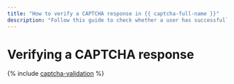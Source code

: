 ```yaml
---
title: "How to verify a CAPTCHA response in {{ captcha-full-name }}"
description: "Follow this guide to check whether a user has successfully completed the CAPTCHA."
---
```


# Verifying a CAPTCHA response

{% include [captcha-validation](../../_includes/smartcaptcha/captcha-validation.md) %}